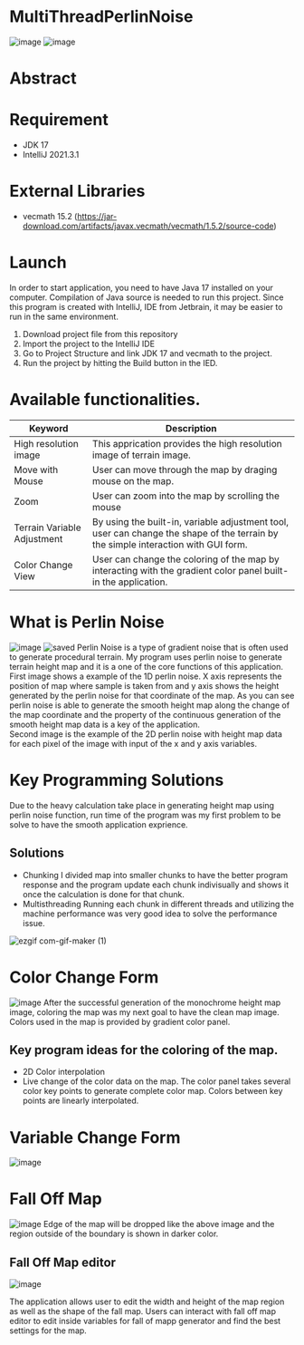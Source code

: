 # MultiThreadPerlinNoise

![image](https://user-images.githubusercontent.com/71058334/209891014-564ca65a-f89d-4630-99ab-dfa595c8900b.png)
![image](https://user-images.githubusercontent.com/71058334/210122895-4da9a3ba-700b-4fb8-a856-2fae2ae698eb.png)

# Abstract

# Requirement
- JDK 17
- IntelliJ 2021.3.1

# External Libraries
- vecmath 15.2 (https://jar-download.com/artifacts/javax.vecmath/vecmath/1.5.2/source-code)

# Launch
In order to start application, you need to have Java 17 installed on your computer. Compilation of Java source is needed to run this project. Since this program is created with IntelliJ, IDE from Jetbrain, it may be easier to run in the same environment.
1. Download project file from this repository
2. Import the project to the IntelliJ IDE
3. Go to Project Structure and link JDK 17 and vecmath to the project.
4. Run the project by hitting the Build button in the IED.

# Available functionalities.

| Keyword | Description 
---- | ----
| High resolution image | This apprication provides the high resolution image of terrain image. 
| Move with Mouse | User can move through the map by draging mouse on the map.
| Zoom | User can zoom into the map by scrolling the mouse
| Terrain Variable Adjustment | By using the built-in, variable adjustment tool, user can change the shape of the terrain by the simple interaction with GUI form.
| Color Change View | User can change the coloring of the map by interacting with the gradient color panel built-in the application.

# What is Perlin Noise
![image](https://user-images.githubusercontent.com/71058334/210123233-30155fd2-7b45-43b2-b3dc-e44ffbcedd11.png)
![saved](https://user-images.githubusercontent.com/71058334/210123237-b509e4b4-ad7e-465d-9ff6-ec9c3bd07da3.png)
Perlin Noise is a type of gradient noise that is often used to generate procedural terrain. My program uses perlin noise to generate terrain height map and it is a one of the core functions of this application.
<br>
First image shows a example of the 1D perlin noise. X axis represents the position of map where sample is taken from and y axis shows the height generated by the perlin noise for that coordinate of the map. As you can see perlin noise is able to generate the smooth height map along the change of the map coordinate and the property of the continuous generation of the smooth height map data is a key of the application.
<br>
Second image is the example of the 2D perlin noise with height map data for each pixel of the image with input of the x and y axis variables.

# Key Programming Solutions
Due to the heavy calculation take place in generating height map using perlin noise function, run time of the program was my first problem to be solve to have the smooth application exprience.
## Solutions

- Chunking
I divided map into smaller chunks to have the better program response and the program update each chunk indivisually and shows it once the calculation is done for that chunk.
- Multisthreading
Running each chunk in different threads and utilizing the machine performance was very good idea to solve the performance issue.

![ezgif com-gif-maker (1)](https://user-images.githubusercontent.com/71058334/210296985-633e8729-6bfd-4ecd-8c9b-a405b75ce6a4.gif)


# Color Change Form
![image](https://user-images.githubusercontent.com/71058334/210123247-c46b3ef1-3ea1-4c60-a0ca-0a02d38b2c57.png)
After the successful generation of the monochrome height map image, coloring the map was my next goal to have the clean map image. Colors used in the map is provided by gradient color panel.
## Key program ideas for the coloring of the map.
- 2D Color interpolation
- Live change of the color data on the map.
The color panel takes several color key points to generate complete color map. Colors between key points are linearly interpolated.

# Variable Change Form
![image](https://user-images.githubusercontent.com/71058334/210123267-03680682-05f1-41c1-a2d4-0dcc8dcc78cd.png)

# Fall Off Map
![image](https://user-images.githubusercontent.com/71058334/210405568-f56882c4-2f0b-45d4-90ac-383b1360ac0a.png)
Edge of the map will be dropped like the above image and the region outside of the boundary is shown in darker color. 
## Fall Off Map editor
![image](https://user-images.githubusercontent.com/71058334/210406219-91af2ae6-8e5e-4aa1-ae1d-acffb4d26e52.png)

The application allows user to edit the width and height of the map region as well as the shape of the fall map. Users can interact with fall off map editor to edit inside variables for fall of mapp generator and find the best settings for the map.



